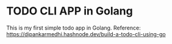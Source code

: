 # TODO CLI APP in Golang

This is my first simple todo app in Golang.
Reference: https://dipankarmedhi.hashnode.dev/build-a-todo-cli-using-go
